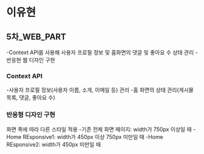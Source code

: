 # 이유현

## 5차_WEB_PART

-Context API를 사용해 사용자 프로필 정보 및 홈화면의 댓글 및 좋아요 수 상태 관리
-반응현 웹 디자인 구현

### Context API
-사용자 프로필 정보(사용자 이름, 소개, 이메일 등) 관리
-홈 화면의 상태 관리(게시물 목록, 댓글, 좋아요 수)

### 반응형 디자인 구현
화면 폭에 따라 다른 스타일 적용 
-기존 전체 화면 페이지: width가 750px 이상일 때
-Home REsponsive1: width가 450px 이상 750px 미만일 때
-Home REsponsive2: width가 450px 미만일 때